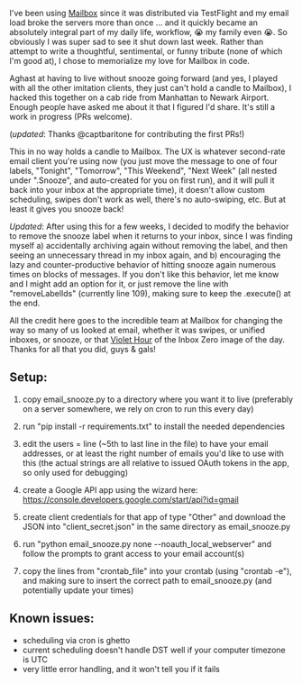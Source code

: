 I've been using [Mailbox](http://www.mailboxapp.com) since it was distributed via TestFlight and my email load broke the servers more than once ... and it quickly became an absolutely integral part of my daily life, workflow, :sob: my family even :sob:. So obviously I was super sad to see it shut down last week. Rather than attempt to write a thoughtful, sentimental, or funny tribute (none of which I'm good at), I chose to memorialize my love for Mailbox in code.

Aghast at having to live without snooze going forward (and yes, I played with all the other imitation clients, they just can't hold a candle to Mailbox), I hacked this together on a cab ride from Manhattan to Newark Airport. Enough people have asked me about it that I figured I'd share. It's still a work in progress (PRs welcome).

(*updated*: Thanks @captbaritone for contributing the first PRs!)

This in no way holds a candle to Mailbox. The UX is whatever second-rate email client you're using now (you just move the message to one of four labels, "Tonight", "Tomorrow", "This Weekend", "Next Week" (all nested under ".Snooze", and auto-created for you on first run), and it will pull it back into your inbox at the appropriate time), it doesn't allow custom scheduling, swipes don't work as well, there's no auto-swiping, etc. But at least it gives you snooze back!

*Updated*: After using this for a few weeks, I decided to modify the behavior to remove the snooze label when it returns to your inbox, since I was finding myself a) accidentally archiving again without removing the label, and then seeing an unnecessary thread in my inbox again, and b) encouraging the lazy and counter-productive behavior of hitting snooze again numerous times on blocks of messages. If you don't like this behavior, let me know and I might add an option for it, or just remove the line with "removeLabelIds" (currently line 109), making sure to keep the .execute() at the end.

All the credit here goes to the incredible team at Mailbox for changing the way so many of us looked at email, whether it was swipes, or unified inboxes, or snooze, or that [Violet Hour](http://www.markbernstein.org/Aug10/TheVioletHour.html) of the Inbox Zero image of the day. Thanks for all that you did, guys & gals!

## Setup:

1. copy email_snooze.py to a directory where you want it to live (preferably on a server somewhere, we rely on cron to run this every day)

2. run "pip install -r requirements.txt" to install the needed dependencies

3. edit the users = line (~5th to last line in the file) to have your email addresses, or at least the right number of emails you'd like to use with this (the actual strings are all relative to issued OAuth tokens in the app, so only used for debugging)

4. create a Google API app using the wizard here: https://console.developers.google.com/start/api?id=gmail

5. create client credentials for that app of type "Other" and download the JSON into "client_secret.json" in the same directory as email_snooze.py

6. run "python email_snooze.py none --noauth_local_webserver" and follow the prompts to grant access to your email account(s)

7. copy the lines from "crontab_file" into your crontab (using "crontab -e"), and making sure to insert the correct path to email_snooze.py (and potentially update your times)

## Known issues:

- scheduling via cron is ghetto
- current scheduling doesn't handle DST well if your computer timezone is UTC
- very little error handling, and it won't tell you if it fails